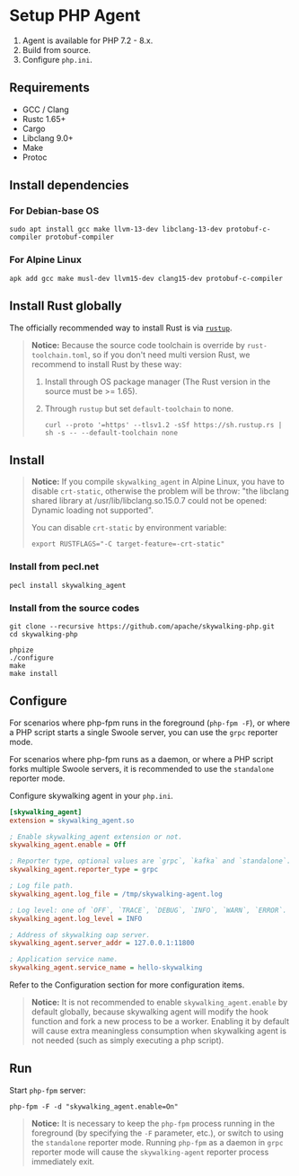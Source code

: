 # Setup PHP Agent

1. Agent is available for PHP 7.2 - 8.x.
2. Build from source.
3. Configure `php.ini`.

## Requirements

- GCC / Clang
- Rustc 1.65+
- Cargo
- Libclang 9.0+
- Make
- Protoc

## Install dependencies

### For Debian-base OS

```shell
sudo apt install gcc make llvm-13-dev libclang-13-dev protobuf-c-compiler protobuf-compiler
```

### For Alpine Linux

```shell
apk add gcc make musl-dev llvm15-dev clang15-dev protobuf-c-compiler
```

## Install Rust globally

The officially recommended way to install Rust is via [`rustup`](https://www.rust-lang.org/tools/install).

> **Notice:** Because the source code toolchain is override by `rust-toolchain.toml`,
> so if you don't need multi version Rust, we recommend to install Rust by these
> way:
> 
> 1. Install through OS package manager (The Rust version in the source must be >= 1.65).
> 
> 2. Through `rustup` but set `default-toolchain` to none.
> 
>    ```shell
>    curl --proto '=https' --tlsv1.2 -sSf https://sh.rustup.rs | sh -s -- --default-toolchain none
>    ```

## Install

> **Notice:** If you compile `skywalking_agent` in Alpine Linux, you have to disable `crt-static`,
> otherwise the problem will be throw: "the libclang shared library at
> /usr/lib/libclang.so.15.0.7 could not be opened: Dynamic loading not supported".
>
> You can disable `crt-static` by environment variable:
>
> ```shell
> export RUSTFLAGS="-C target-feature=-crt-static"
> ```

### Install from pecl.net

```shell script
pecl install skywalking_agent
```

### Install from the source codes

```shell script
git clone --recursive https://github.com/apache/skywalking-php.git
cd skywalking-php

phpize
./configure
make
make install
```

## Configure

For scenarios where php-fpm runs in the foreground (`php-fpm -F`), or where a PHP script starts
a single Swoole server, you can use the `grpc` reporter mode.

For scenarios where php-fpm runs as a daemon, or where a PHP script forks multiple Swoole servers,
it is recommended to use the `standalone` reporter mode.

Configure skywalking agent in your `php.ini`.

```ini
[skywalking_agent]
extension = skywalking_agent.so

; Enable skywalking_agent extension or not.
skywalking_agent.enable = Off

; Reporter type, optional values are `grpc`, `kafka` and `standalone`.
skywalking_agent.reporter_type = grpc

; Log file path.
skywalking_agent.log_file = /tmp/skywalking-agent.log

; Log level: one of `OFF`, `TRACE`, `DEBUG`, `INFO`, `WARN`, `ERROR`.
skywalking_agent.log_level = INFO

; Address of skywalking oap server.
skywalking_agent.server_addr = 127.0.0.1:11800

; Application service name.
skywalking_agent.service_name = hello-skywalking
```

Refer to the Configuration section for more configuration items.

> **Notice:** It is not recommended to enable `skywalking_agent.enable` by default globally,
> because skywalking agent will modify the hook function and fork a new process to be a worker.
> Enabling it by default will cause extra meaningless consumption when skywalking agent is not
> needed (such as simply executing a php script).

## Run

Start `php-fpm` server:

```shell
php-fpm -F -d "skywalking_agent.enable=On"
```

> **Notice:** It is necessary to keep the `php-fpm` process running in the foreground
> (by specifying the `-F` parameter, etc.), or switch to using the `standalone` reporter mode.
> Running `php-fpm` as a daemon in `grpc` reporter mode will cause the `skywalking-agent` reporter
> process immediately exit.
